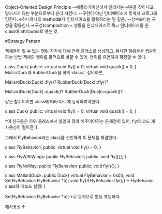 Object-Oriented Design Principle
--애플리케이션에서 달라지는 부분을 찾아내고, 달라지지 않는 부분으로부터 분리 시킨다.
--구현이 아닌 인터페이스에 맞춰서 프로그래밍한다.→하나하나의 method보다 인터페이스를 활용하라는 말 같음.
--상속보다는 구성을 활용한다.→구성(composition = 행동을 인터페이스로 묶고 인터페이스를 원 class에 attributes로 넣는 것.

#Strategy Pattern

객체들이 할 수 있는 행위 각각에 대해 전략 클래스를 생성하고, 유사한 행위들을 캡슐화하는 방법
객체의 행위를 동적으로 바꿀 수 있어, 행위를 유연하게 확장할 수 있다.

class Duck{
public:
  virtual void fly() = 0;
  virtual void quack() = 0;
}
MallarDuck과 RubberDuck을 하위 class로 정의하면,

MallardDuck(Duck)::fly()?
RubberDuck(Duck)::fly()?

MallardDuck(Duck)::quack()?
RubberDuck(Duck)::quack()?

같은 함수이지만 class에 따라 다르게 동작하여야한다.

class Duck{
public:
  virtual void fly() = 0;
  virtual void quack() = 0;
}

*이 친구들은 하위 클래스에서 일일히 정의 해주어야하는 문제점이 있어, fly의 코드 재사용성이 떨어진다.

그래서 FlyBehavior라는 class를 선언하여 이 문제를 해결한다.

class FlyBehavior{
public:
  virtual void fly() = 0;
}


class FlyWithWings: public FlyBehavior{
public:
  void fly(){};
}


class FlyNoWay: public FlyBehavior{
public:
  void fly(){};
}


class MallardDuck: public Duck{
  virtual FlyBehavior = 0x00;
  void SetFlyBehavior(FlyBehavior *b);
  void fly(){FlyBehavior.fly();}-> FlyBehavior class의 매쏘드 실행!
}

SetFlyBehavior(FlyBehavior *b);->로 동적으로 할당 가능하다.

재사용성 ↑
